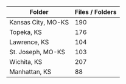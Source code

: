 | Folder             |   Files / Folders |
|--------------------|-------------------|
| Kansas City, MO-KS |               190 |
| Topeka, KS         |               176 |
| Lawrence, KS       |               104 |
| St. Joseph, MO-KS  |               103 |
| Wichita, KS        |               207 |
| Manhattan, KS      |                88 |